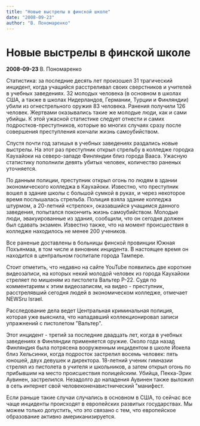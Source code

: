 ```yaml
---
title: "Новые выстрелы в финской школе"
date: "2008-09-23"
author: "В. Пономаренко"
---
```


# Новые выстрелы в финской школе

**2008-09-23** В. Пономаренко

Статистика: за последние десять лет произошел 31 трагический инцидент, когда учащийся расстреливал своих сверстников и учителей в учебных заведениях. 32 молодых человека (в основном в школах США, а также в школах Нидерландов, Германии, Турции и Финляндии) убили из огнестрельного оружия 83 человека. Ранения получили 126 человек. Жертвами оказывались такие же молодые люди, как и сами убийцы. К этой ужасной статистике следует отнести и самих подростков-преступников, которые во многих случаях сразу после совершения преступления кончали жизнь самоубийством.

Спустя почти год затишья в учебных заведениях раздались новые выстрелы. На этот раз преступник открыл стрельбу в колледже городка Каухайоки на северо-западе Финляндии близ города Вааса. Ужасную статистику пополнили девять убитых человек, количество раненых уточняется.

По данным полиции, преступник открыл огонь по людям в здании экономического колледжа в Каухайоки. Известно, что преступник вошел в здание школы с большой сумкой в руках, и через некоторое время послышалась стрельба. Полиция взяла здание колледжа штурмом, а 20-летний «стрелок», оказавшийся учащимся данного заведения, попытался покончить жизнь самоубийством. Молодые люди, эвакуированные из здания, сообщили, что он сегодня должен был сдавать экзамен. Известно также, что на момент происшествия в колледже находилось не менее 200 учеников.

Все раненые доставлены в больницы финской провинции Южная Похъянмаа, в том числе и виновник инцидента. В настоящее время он находится в центральном госпитале города Тампере.

Стоит отметить, что недавно на сайте YouTube появились две короткие видеозаписи, на которых некий молодой человек из города Каухайоки стреляет по мишеням из пистолета Вальтер P-22. Судя по комментариям к этим видеозаписям, на видео - преступник, расстрелявший сегодня людей в экономическом колледже, отмечает NEWSru Israel.

Расследование дела ведет Центральная криминальная полиция, которая уже выяснила, что нападавший коллекционировал записи упражнений с пистолетом "Вальтер".

Этот инцидент - третий за последние двадцать лет, когда в учебных заведениях в Финляндии применяется оружие. Около года назад Финляндия была потрясена вооруженным инцидентом в школе Йокела близ Хельсинки, когда подросток застрелил восемь человек: пять юношей, двух девушек и директора. 18-летний ученик гимназии стрелял из пистолета в учителя и школьников, а затем открыл огонь по прибывшим на место происшествия полицейским. Убийца, Пекка-Эрик Аувинен, застрелился. Незадолго до нападения Аувинен также выложил в сеть интернет свой человеконенавистнический "манифест.

Если раньше такие случаи случались в основном в США, то сейчас все чаще инциденты происходят в европейских развитых государствах. Мы можем только допустить, что это связано с тем, что европейское образование активно американизируется.